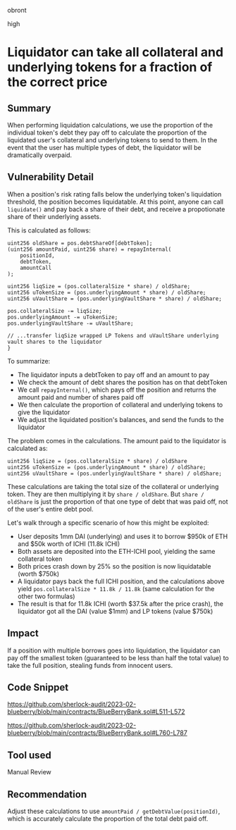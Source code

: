 obront

high

# Liquidator can take all collateral and underlying tokens for a fraction of the correct price

## Summary

When performing liquidation calculations, we use the proportion of the individual token's debt they pay off to calculate the proportion of the liquidated user's collateral and underlying tokens to send to them. In the event that the user has multiple types of debt, the liquidator will be dramatically overpaid.

## Vulnerability Detail

When a position's risk rating falls below the underlying token's liquidation threshold, the position becomes liquidatable. At this point, anyone can call `liquidate()` and pay back a share of their debt, and receive a propotionate share of their underlying assets.

This is calculated as follows:
```solidity
uint256 oldShare = pos.debtShareOf[debtToken];
(uint256 amountPaid, uint256 share) = repayInternal(
    positionId,
    debtToken,
    amountCall
);

uint256 liqSize = (pos.collateralSize * share) / oldShare;
uint256 uTokenSize = (pos.underlyingAmount * share) / oldShare;
uint256 uVaultShare = (pos.underlyingVaultShare * share) / oldShare;

pos.collateralSize -= liqSize;
pos.underlyingAmount -= uTokenSize;
pos.underlyingVaultShare -= uVaultShare;

// ...transfer liqSize wrapped LP Tokens and uVaultShare underlying vault shares to the liquidator
}
```
To summarize:
- The liquidator inputs a debtToken to pay off and an amount to pay
- We check the amount of debt shares the position has on that debtToken
- We call `repayInternal()`, which pays off the position and returns the amount paid and number of shares paid off
- We then calculate the proportion of collateral and underlying tokens to give the liquidator
- We adjust the liquidated position's balances, and send the funds to the liquidator

The problem comes in the calculations. The amount paid to the liquidator is calculated as:
```solidity
uint256 liqSize = (pos.collateralSize * share) / oldShare
uint256 uTokenSize = (pos.underlyingAmount * share) / oldShare;
uint256 uVaultShare = (pos.underlyingVaultShare * share) / oldShare;
```
These calculations are taking the total size of the collateral or underlying token. They are then multiplying it by `share / oldShare`. But `share / oldShare` is just the proportion of that one type of debt that was paid off, not of the user's entire debt pool.

Let's walk through a specific scenario of how this might be exploited:
- User deposits 1mm DAI (underlying) and uses it to borrow $950k of ETH and $50k worth of ICHI (11.8k ICHI)
- Both assets are deposited into the ETH-ICHI pool, yielding the same collateral token
- Both prices crash down by 25% so the position is now liquidatable (worth $750k)
- A liquidator pays back the full ICHI position, and the calculations above yield `pos.collateralSize * 11.8k / 11.8k` (same calculation for the other two formulas)
- The result is that for 11.8k ICHI (worth $37.5k after the price crash), the liquidator got all the DAI (value $1mm) and LP tokens (value $750k) 

## Impact

If a position with multiple borrows goes into liquidation, the liquidator can pay off the smallest token (guaranteed to be less than half the total value) to take the full position, stealing funds from innocent users.

## Code Snippet

https://github.com/sherlock-audit/2023-02-blueberry/blob/main/contracts/BlueBerryBank.sol#L511-L572

https://github.com/sherlock-audit/2023-02-blueberry/blob/main/contracts/BlueBerryBank.sol#L760-L787

## Tool used

Manual Review

## Recommendation

Adjust these calculations to use `amountPaid / getDebtValue(positionId)`, which is accurately calculate the proportion of the total debt paid off.